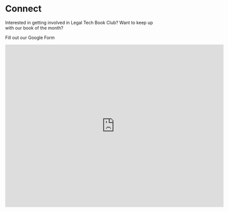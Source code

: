 # Connect

Interested in getting involved in Legal Tech Book Club? Want to keep up with our book of the month?

Fill out our Google Form

<iframe src="https://docs.google.com/forms/d/e/1FAIpQLSfVA08U0dKi7Y-TerArJi71SAYFMowTGL97XcQK5BgU0opjCg/viewform?embedded=true" width="700" height="520" frameborder="0" marginheight="0" marginwidth="0">Loading...</iframe>
